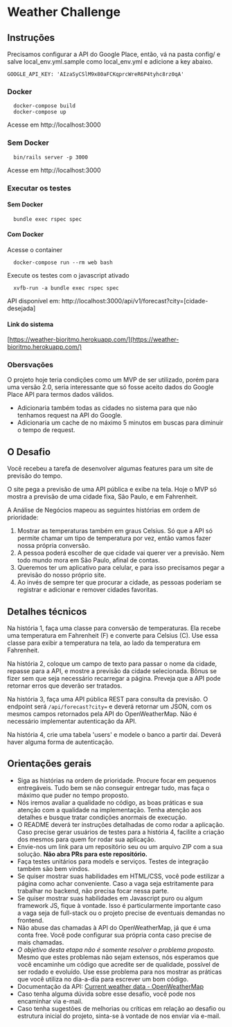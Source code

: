 # Weather Challenge


## Instruções

Precisamos configurar a API do Google Place, então, vá na pasta config/ e salve local_env.yml.sample como local_env.yml e adicione a key abaixo.

```
GOOGLE_API_KEY: 'AIzaSyCSlM9x80aFCKqprcWreR6P4tyhc8rz0qA'
```

### Docker

```shell
  docker-compose build
  docker-compose up
```

Acesse em http://localhost:3000

### Sem Docker

```shell
  bin/rails server -p 3000
```

Acesse em http://localhost:3000


### Executar os testes

#### Sem Docker

```shell
  bundle exec rspec spec
```

#### Com Docker

Acesse o container
```shell
  docker-compose run --rm web bash
```
Execute os testes com o javascript ativado

```shell
  xvfb-run -a bundle exec rspec spec
```

API disponível em: http://localhost:3000/api/v1/forecast?city=[cidade-desejada]

#### Link do sistema

[https://weather-bioritmo.herokuapp.com/](https://weather-bioritmo.herokuapp.com/)

### Obersvações
O projeto hoje teria condições como um MVP de ser utilizado, porém para uma versão 2.0, seria interessante que só fosse aceito dados do Google Place API para termos dados válidos. 
* Adicionaria também todas as cidades no sistema para que não tenhamos request na API do Google.
* Adicionaria um cache de no máximo 5 minutos em buscas para diminuir o tempo de request.

## O Desafio

Você recebeu a tarefa de desenvolver algumas features para um site de previsão do tempo.

O site pega a previsão de uma API pública e exibe na tela. Hoje o MVP só mostra a previsão de uma cidade fixa, São Paulo, e em Fahrenheit.

A Análise de Negócios mapeou as seguintes histórias em ordem de prioridade:

1. Mostrar as temperaturas também em graus Celsius. Só que a API só permite chamar um tipo de temperatura por vez, então vamos fazer nossa própria conversão.
2. A pessoa poderá escolher de que cidade vai querer ver a previsão. Nem todo mundo mora em São Paulo, afinal de contas.
3. Queremos ter um aplicativo para celular, e para isso precisamos pegar a previsão do nosso próprio site.
4. Ao invés de sempre ter que procurar a cidade, as pessoas poderiam se registrar e adicionar e remover cidades favoritas.

## Detalhes técnicos

Na história 1, faça uma classe para conversão de temperaturas. Ela recebe uma temperatura em Fahrenheit (F) e converte para Celsius (C). Use essa classe para exibir a temperatura na tela, ao lado da temperatura em Fahrenheit.

Na história 2, coloque um campo de texto para passar o nome da cidade, repasse para a API, e mostre a previsão da cidade selecionada. Bônus se fizer sem que seja necessário recarregar a página. Preveja que a API pode retornar erros que deverão ser tratados.

Na história 3, faça uma API pública REST para consulta da previsão. O endpoint será `/api/forecast?city=` e deverá retornar um JSON, com os mesmos campos retornados pela API do OpenWeatherMap. Não é necessário implementar autenticação da API.

Na história 4, crie uma tabela 'users' e modele o banco a partir daí. Deverá haver alguma forma de autenticação.

## Orientações gerais

* Siga as histórias na ordem de prioridade. Procure focar em pequenos entregáveis. Tudo bem se não conseguir entregar tudo, mas faça o máximo que puder no tempo proposto.
* Nós iremos avaliar a qualidade no código, as boas práticas e sua atenção com a qualidade na implementação. Tenha atenção aos detalhes e
busque tratar condições anormais de execução.
* O README deverá ter instruções detalhadas de como rodar a aplicação. Caso precise gerar usuários de testes para a história 4, facilite a criação dos mesmos para quem for rodar sua aplicação.
* Envie-nos um link para um repositório seu ou um arquivo ZIP com a sua solução. **Não abra PRs para este repositório.**
* Faça testes unitários para models e serviços. Testes de integração também são bem vindos.
* Se quiser mostrar suas habilidades em HTML/CSS, você pode estilizar a página como achar conveniente. Caso a vaga seja estritamente para trabalhar no backend, não precisa focar nessa parte.
* Se quiser mostrar suas habilidades em Javascript puro ou algum framework JS, fique à vontade. Isso é particularmente importante caso a vaga seja de full-stack ou o projeto precise de eventuais demandas no frontend.
* Não abuse das chamadas à API do OpenWeatherMap, já que é uma conta free. Você pode configurar sua própria conta caso precise de mais chamadas.
* *O objetivo desta etapa não é somente resolver o problema proposto.* Mesmo que estes problemas não sejam extensos, nós esperamos que você encaminhe um código que acredite ser de qualidade, possível de ser rodado e evoluído. Use esse problema para nos mostrar as práticas que você utiliza no dia-a-dia para escrever um bom código.
* Documentação da API: [Current weather data - OpenWeatherMap](https://openweathermap.org/current)
* Caso tenha alguma dúvida sobre esse desafio, você pode nos encaminhar via e-mail.
* Caso tenha sugestões de melhorias ou críticas em relação ao desafio ou estrutura inicial do projeto, sinta-se à vontade de nos enviar via e-mail.

